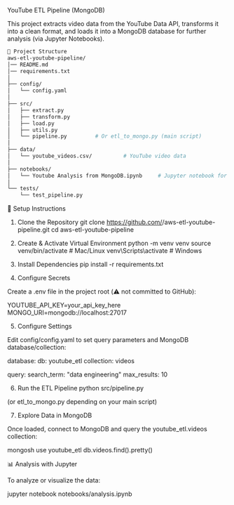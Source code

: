 YouTube ETL Pipeline (MongoDB)

This project extracts video data from the YouTube Data API, transforms it into a clean format, and loads it into a MongoDB database for further analysis (via Jupyter Notebooks).

```bash
📂 Project Structure
aws-etl-youtube-pipeline/
│── README.md
│── requirements.txt
│
├── config/
│   └── config.yaml        
│
├── src/
│   ├── extract.py
│   ├── transform.py
│   ├── load.py
│   ├── utils.py
│   └── pipeline.py         # Or etl_to_mongo.py (main script)
│
├── data/
│   └── youtube_videos.csv/          # YouTube video data
│
├── notebooks/
│   └── Youtube Analysis from MongoDB.ipynb     # Jupyter notebook for EDA & visualization
│
└── tests/
    └── test_pipeline.py

```

🚀 Setup Instructions
1. Clone the Repository
git clone
https://github.com/<your-username>/aws-etl-youtube-pipeline.git
cd aws-etl-youtube-pipeline

2. Create & Activate Virtual Environment
python -m venv venv
source venv/bin/activate   # Mac/Linux
venv\Scripts\activate      # Windows

3. Install Dependencies
pip install -r requirements.txt

4. Configure Secrets

Create a .env file in the project root (⚠️ not committed to GitHub):

YOUTUBE_API_KEY=your_api_key_here
MONGO_URI=mongodb://localhost:27017

5. Configure Settings

Edit config/config.yaml to set query parameters and MongoDB database/collection:

database:
  db: youtube_etl
  collection: videos

query:
  search_term: "data engineering"
  max_results: 10

6. Run the ETL Pipeline
python src/pipeline.py


(or etl_to_mongo.py depending on your main script)

7. Explore Data in MongoDB

Once loaded, connect to MongoDB and query the youtube_etl.videos collection:

mongosh
use youtube_etl
db.videos.find().pretty()

📊 Analysis with Jupyter

To analyze or visualize the data:

jupyter notebook notebooks/analysis.ipynb